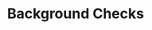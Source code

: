---
title: "Background Checks"
description: "Comprehensive background verification services including identity, criminal records, employment, and education verification"
features:
  - "Identity verification"
  - "Criminal record checks"
  - "Employment verification"
  - "Education verification"
  - "Address verification"
  - "Reference checks"
icon: "/images/background-check.svg"
order: 1
--- 